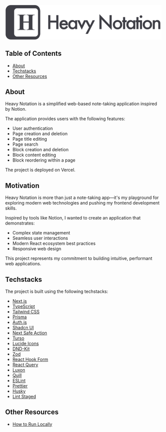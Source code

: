 ![Heavy Notation Logo](./docs/images/logo-text-heavy-notation.png)

## Table of Contents

- [About](#about)
- [Techstacks](#techstacks)
- [Other Resources](#other-resources)

## About

Heavy Notation is a simplified web-based note-taking application inspired by Notion.

The application provides users with the following features:

- User authentication
- Page creation and deletion
- Page title editing
- Page search
- Block creation and deletion
- Block content editing
- Block reordering within a page

The project is deployed on Vercel.

## Motivation

Heavy Notation is more than just a note-taking app—it's my playground for exploring modern web technologies and pushing my frontend development skills.

Inspired by tools like Notion, I wanted to create an application that demonstrates:
- Complex state management
- Seamless user interactions
- Modern React ecosystem best practices
- Responsive web design

This project represents my commitment to building intuitive, performant web applications.

## Techstacks

The project is built using the following techstacks:

- [Next.js](https://nextjs.org)
- [TypeScript](https://www.typescriptlang.org)
- [Tailwind CSS](https://tailwindcss.com)
- [Prisma](https://www.prisma.io)
- [Auth.js](https://authjs.dev)
- [Shadcn UI](https://ui.shadcn.com)
- [Next Safe Action](https://next-safe-action.dev)
- [Turso](https://turso.tech)
- [Lucide Icons](https://lucide.dev)
- [DND-Kit](https://dndkit.com)
- [Zod](https://zod.dev)
- [React Hook Form](https://react-hook-form.com)
- [React Query](https://tanstack.com/query/latest)
- [Luxon](https://moment.github.io/luxon)
- [Quill](https://quilljs.com)
- [ESLint](https://eslint.org)
- [Prettier](https://prettier.io)
- [Husky](https://typicode.github.io/husky)
- [Lint Staged](https://github.com/okonet/lint-staged)

## Other Resources

- [How to Run Locally](./docs/how-to-run-locally.md)
